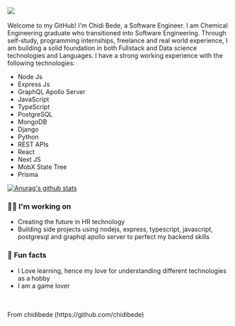 <img src= "https://res.cloudinary.com/chidibede/image/upload/v1595876786/banner.png"></img>
<br>
<br>
Welcome to my GitHub! I'm Chidi Bede, a Software Engineer. I am Chemical Engineering graduate who transitioned into Software Engineering. Through self-study, programming internships, freelance and real world experience, I am building a solid foundation in both Fullstack and Data science technologies and Languages. I have a strong working experience with the following technologies:
- Node Js
- Express Js
- GraphQL Apollo Server
- JavaScript
- TypeScript
- PostgreSQL
- MongoDB
- Django
- Python
- REST APIs
- React
- Next JS
- MobX State Tree
- Prisma

[![Anurag's github stats](https://github-readme-stats.vercel.app/api?username=chidibede&show_icons=true&theme=radical)](https://github.com/chidibede/github-readme-stats)

### 👩‍💻 I'm working on
- Creating the future in HR technology
- Building side projects using nodejs, express, typescript, javascript, postgresql and graphql apollo server to perfect my backend skills


### 🌴 Fun facts
- I Love learning, hence my love for understanding different technologies as a hobby 
- I am a game lover

<br>
<br>
From chidibede (https://github.com/chidibede)
